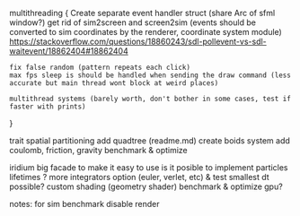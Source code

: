 multithreading {
	Create separate event handler struct (share Arc of sfml window?)
	get rid of sim2screen and screen2sim (events should be converted to sim coordinates by the renderer, coordinate system module)
	https://stackoverflow.com/questions/18860243/sdl-pollevent-vs-sdl-waitevent/18862404#18862404

	fix false random (pattern repeats each click)
	max fps sleep is should be handled when sending the draw command (less accurate but main thread wont block at weird places)

	multithread systems (barely worth, don't bother in some cases, test if faster with prints)
}

trait spatial partitioning
add quadtree (readme.md)
create boids system
add coulomb, friction, gravity
benchmark & optimize

iridium big facade to make it easy to use
is it posible to implement particles lifetimes ?
more integrators option (euler, verlet, etc) & test smallest dt possible?
custom shading (geometry shader)
benchmark & optimize gpu?

notes:
for sim benchmark disable render
